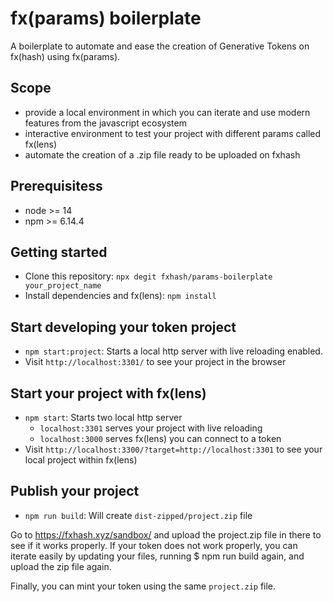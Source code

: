 # fx(params) boilerplate

A boilerplate to automate and ease the creation of Generative Tokens on fx(hash) using fx(params).

## Scope
- provide a local environment in which you can iterate and use modern features from the javascript ecosystem
- interactive environment to test your project with different params called fx(lens)
- automate the creation of a .zip file ready to be uploaded on fxhash

## Prerequisitess

- node >= 14
- npm >= 6.14.4

## Getting started

- Clone this repository: `npx degit fxhash/params-boilerplate your_project_name`
- Install dependencies and fx(lens): `npm install`

## Start developing your token project

- `npm start:project`: Starts a local http server with live reloading enabled.
- Visit `http://localhost:3301/` to see your project in the browser

## Start your project with fx(lens)

- `npm start`: Starts two local http server
	- `localhost:3301` serves your project with live reloading
	- `localhost:3000` serves fx(lens) you can connect to a token
- Visìt `http://localhost:3300/?target=http://localhost:3301` to see your local project within fx(lens)


## Publish your project

- `npm run build`: Will create `dist-zipped/project.zip` file

Go to https://fxhash.xyz/sandbox/ and upload the project.zip file in there to see if it works properly. If your token does not work properly, you can iterate easily by updating your files, running $ npm run build again, and upload the zip file again.

Finally, you can mint your token using the same `project.zip` file.
